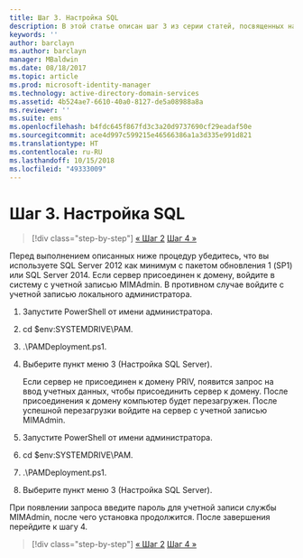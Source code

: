 ```yaml
---
title: Шаг 3. Настройка SQL
description: В этой статье описан шаг 3 из серии статей, посвященных настройке диспетчера привилегированных удостоверений с помощью скриптов, а также приведены действия по настройке SQL Server.
keywords: ''
author: barclayn
ms.author: barclayn
manager: MBaldwin
ms.date: 08/18/2017
ms.topic: article
ms.prod: microsoft-identity-manager
ms.technology: active-directory-domain-services
ms.assetid: 4b524ae7-6610-40a0-8127-de5a08988a8a
ms.reviewer: ''
ms.suite: ems
ms.openlocfilehash: b4fdc645f867fd3c3a20d9737690cf29eadaf50e
ms.sourcegitcommit: ace4d997c599215e46566386a1a3d335e991d821
ms.translationtype: HT
ms.contentlocale: ru-RU
ms.lasthandoff: 10/15/2018
ms.locfileid: "49333009"
---
```

# <a name="step-3-configuring-sql"></a>Шаг 3. Настройка SQL

> [!div class="step-by-step"]
> [« Шаг 2](sp1-step2-configuring-corp-domain.md)
> [Шаг 4 »](sp1-step4-configuring-sharepoint.md)

Перед выполнением описанных ниже процедур убедитесь, что вы используете SQL Server 2012 как минимум с пакетом обновления 1 (SP1) или SQL Server 2014. Если сервер присоединен к домену, войдите в систему с учетной записью MIMAdmin. В противном случае войдите с учетной записью локального администратора.
1. Запустите PowerShell от имени администратора.
2. cd $env:SYSTEMDRIVE\PAM.
3. .\PAMDeployment.ps1.
4. Выберите пункт меню 3 (Настройка SQL Server).

   Если сервер не присоединен к домену PRIV, появится запрос на ввод учетных данных, чтобы присоединить сервер к домену.
   После присоединения к домену компьютер будет перезагружен. После успешной перезагрузки войдите на сервер с учетной записью MIMAdmin.

5. Запустите PowerShell от имени администратора.
6. cd $env:SYSTEMDRIVE\PAM.
7. .\PAMDeployment.ps1.
8. Выберите пункт меню 3 (Настройка SQL Server).

При появлении запроса введите пароль для учетной записи службы MIMAdmin, после чего установка продолжится. После завершения перейдите к шагу 4.

> [!div class="step-by-step"]
> [« Шаг 2](sp1-step2-configuring-corp-domain.md)
> [Шаг 4 »](sp1-step4-configuring-sharepoint.md)
